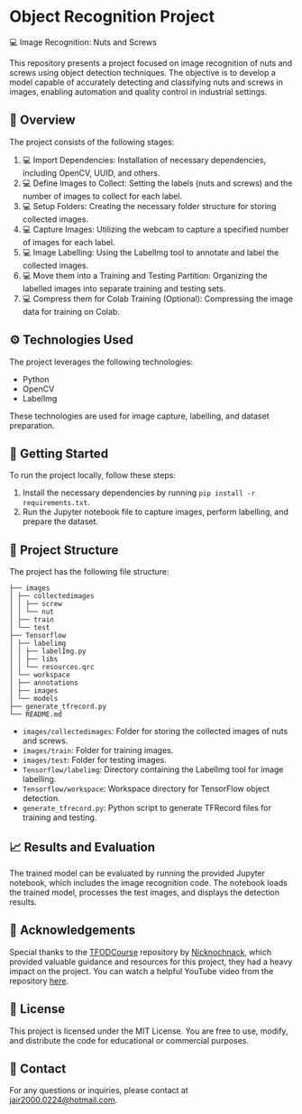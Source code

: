 # Object Recognition Project

:computer: Image Recognition: Nuts and Screws

This repository presents a project focused on image recognition of nuts and screws using object detection techniques. The objective is to develop a model capable of accurately detecting and classifying nuts and screws in images, enabling automation and quality control in industrial settings.

## :wrench: Overview

The project consists of the following stages:

1. :computer: Import Dependencies: Installation of necessary dependencies, including OpenCV, UUID, and others.
2. :computer: Define Images to Collect: Setting the labels (nuts and screws) and the number of images to collect for each label.
3. :computer: Setup Folders: Creating the necessary folder structure for storing collected images.
4. :computer: Capture Images: Utilizing the webcam to capture a specified number of images for each label.
5. :computer: Image Labelling: Using the LabelImg tool to annotate and label the collected images.
6. :computer: Move them into a Training and Testing Partition: Organizing the labelled images into separate training and testing sets.
7. :computer: Compress them for Colab Training (Optional): Compressing the image data for training on Colab.

## :gear: Technologies Used

The project leverages the following technologies:

- Python
- OpenCV
- LabelImg

These technologies are used for image capture, labelling, and dataset preparation.

## :rocket: Getting Started

To run the project locally, follow these steps:

1. Install the necessary dependencies by running `pip install -r requirements.txt`.
2. Run the Jupyter notebook file to capture images, perform labelling, and prepare the dataset.

## :file_folder: Project Structure

The project has the following file structure:
```
├── images
│ ├── collectedimages
│ │ ├── screw
│ │ └── nut
│ ├── train
│ └── test
├── Tensorflow
│ ├── labelimg
│ │ ├── labelImg.py
│ │ ├── libs
│ │ └── resources.qrc
│ └── workspace
│ ├── annotations
│ ├── images
│ └── models
├── generate_tfrecord.py
└── README.md
```

- `images/collectedimages`: Folder for storing the collected images of nuts and screws.
- `images/train`: Folder for training images.
- `images/test`: Folder for testing images.
- `Tensorflow/labelimg`: Directory containing the LabelImg tool for image labelling.
- `Tensorflow/workspace`: Workspace directory for TensorFlow object detection.
- `generate_tfrecord.py`: Python script to generate TFRecord files for training and testing.

## :chart_with_upwards_trend: Results and Evaluation

The trained model can be evaluated by running the provided Jupyter notebook, which includes the image recognition code. The notebook loads the trained model, processes the test images, and displays the detection results.

## :raising_hand: Acknowledgements

Special thanks to the [TFODCourse](https://github.com/nicknochnack/TFODCourse) repository by [Nicknochnack](https://github.com/nicknochnack), which provided valuable guidance and resources for this project, they had a heavy impact on the project. You can watch a helpful YouTube video from the repository [here](https://www.youtube.com/watch?v=yqkISICHH-U). 

## :page_facing_up: License

This project is licensed under the MIT License. You are free to use, modify, and distribute the code for educational or commercial purposes.

## :email: Contact

For any questions or inquiries, please contact at jair2000.0224@hotmail.com.
